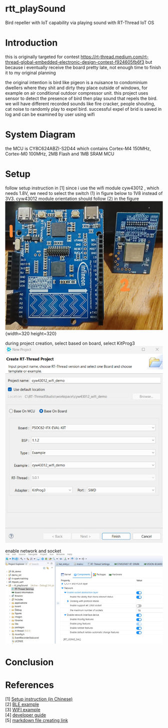 # rtt_playSound
Bird repeller with IoT capability via playing sound with RT-Thread IoT OS

# Introduction

this is originally targeted for contest https://rt-thread.medium.com/rt-thread-global-embedded-electronic-design-contest-f924605fb6f3
but because i eventually receive the board pretty late, not enough time to finish it to my original planning

the original intention is 
bird like pigeon is a nuisance to condominium dwellers where they shit and dirty they place outside of windows, for example on air conditional outdoor compressor unit. this project uses sensor to detect the presence of bird then play sound that repels the bird. we will have different recorded sounds like fire cracker, people shouting, cat noise to randomly play to expel bird. successful expel of brid is saved in log and can be examined by user using wifi

# System Diagram

the MCU is CY8C624ABZI-S2D44 which contains Cortex-M4 150MHz, Cortex-M0 100MHz, 2MB Flash and 1MB SRAM MCU

# Setup
follow setup instruction in [1] 
since i use the wifi module cyw43012 , which needs 1.8V, we need to select the switch (1) in figure below to 1V8 instead of 3V3. cyw43012 module orientation should follow (2) in the figure
![1.8V selection](/images/PSoC6-062S2.jpg){width=320 height=320}

during project creation, select based on board, select KitProg3
![project creation](/images/PSoC6-062S2-project-creation.jpg)

enable network and socket
![RT-Thread Settings](/images/component_settings.jpg)

# Conclusion

# References
[1] [Setup instruction (in Chinese)](https://www.rt-thread.org/document/site/#/rt-thread-version/rt-thread-standard/hw-board/ifx-eval-kit/ifx-eval-kit)\
[2] [BLE example](https://github.com/RT-Thread-Studio/sdk-bsp-cy8c624-infineon-evaluationkit/tree/main/projects/cyw43012_ble_demo)\
[3] [WIFI example](https://club.rt-thread.org/ask/article/74bb091d04751d5a.html)\
[4] [developer guide](https://docs.qq.com/doc/DZmpvR0xocFpVVGhQ)\
[5] [markdown file creating link](https://anvilproject.org/guides/content/creating-links)
